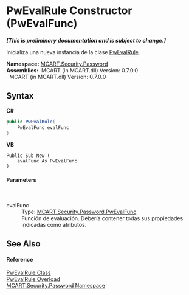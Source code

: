 # PwEvalRule Constructor (PwEvalFunc)
 _**\[This is preliminary documentation and is subject to change.\]**_

Inicializa una nueva instancia de la clase <a href="948e40e2-3627-ef3a-b8d7-9dab91b199f0">PwEvalRule</a>.

**Namespace:**&nbsp;<a href="dbbe708a-6e0a-d3f8-20a0-94d530d6d526">MCART.Security.Password</a><br />**Assemblies:**&nbsp;&nbsp;MCART (in MCART.dll) Version: 0.7.0.0<br />&nbsp;&nbsp;MCART (in MCART.dll) Version: 0.7.0.0<br />

## Syntax

**C#**<br />
``` C#
public PwEvalRule(
	PwEvalFunc evalFunc
)
```

**VB**<br />
``` VB
Public Sub New ( 
	evalFunc As PwEvalFunc
)
```


#### Parameters
&nbsp;<dl><dt>evalFunc</dt><dd>Type: <a href="fc357fbe-9e38-b67d-c076-e33c0a29aad2">MCART.Security.Password.PwEvalFunc</a><br />Función de evaluación. Debería contener todas sus propiedades indicadas como atributos.</dd></dl>

## See Also


#### Reference
<a href="948e40e2-3627-ef3a-b8d7-9dab91b199f0">PwEvalRule Class</a><br /><a href="16bfae2f-aa17-c0d7-8dcf-c0fd2e98f3e8">PwEvalRule Overload</a><br /><a href="dbbe708a-6e0a-d3f8-20a0-94d530d6d526">MCART.Security.Password Namespace</a><br />